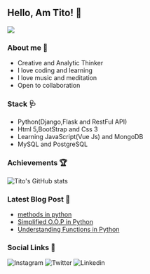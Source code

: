  ## Hello, Am Tito! :wave:
 ![](https://komarev.com/ghpvc/?username=your-github-titusnjuguna&style=plastic)

### About me  :cop:
- Creative  and Analytic Thinker
- I love coding and learning
- I love music and meditation
- Open to collaboration
### Stack 🩺
- Python(Django,Flask and RestFul API)
- Html 5,BootStrap and Css 3
- Learning JavaScript(Vue Js) and MongoDB
- MySQL and PostgreSQL
### Achievements :trophy:
![Tito's GitHub stats](https://github-readme-stats.vercel.app/api?username=titusnjuguna&show_icons=true&theme=dark)
### Latest Blog Post :blue_book:
- [methods in python](https://dev.to/titusnjuguna/methods-in-python-o-o-p-20f8)
- [Simplified O.O.P in Python](https://dev.to/titusnjuguna/simplified-object-oriented-programming-python-3l12)
- [Understanding Functions in Python](https://dev.to/titusnjuguna/understanding-functions-in-python-40f8)
### Social Links :bell:
![Instagram](https://img.shields.io/badge/Instagram-000000?style=for-the-badge&logo=GitHub&logoColor=white)
![Twitter](https://img.shields.io/badge/Twitter-1DA1F2?style=for-the-badge&logo=Twitter&logoColor=white)
![Linkedin](https://img.shields.io/badge/LinkedIn-0A66C2?style=for-the-badge&logo=LinkedIn&logoColor=white)

